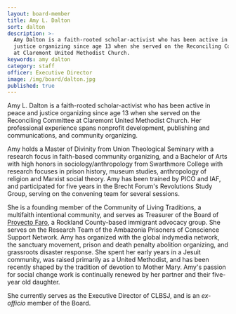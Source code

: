 ```yaml
---
layout: board-member
title: Amy L. Dalton
sort: dalton
description: >-
  Amy Dalton is a faith-rooted scholar-activist who has been active in peace and
  justice organizing since age 13 when she served on the Reconciling Committee
  at Claremont United Methodist Church.
keywords: amy dalton
category: staff
officer: Executive Director
image: /img/board/dalton.jpg
published: true
---
```

Amy L. Dalton is a faith-rooted scholar-activist who has been active in peace and justice organizing since age 13 when she served on the Reconciling Committee at Claremont United Methodist Church. Her professional experience spans nonprofit development, publishing and communications, and community organizing.

Amy holds a Master of Divinity from Union Theological Seminary with a research focus in faith-based community organizing, and a Bachelor of Arts with high honors in sociology/anthropology from Swarthmore College with research focuses in prison history, museum studies, anthropology of religion and Marxist social theory. Amy has been trained by PICO and IAF, and participated for five years in the Brecht Forum's Revolutions Study Group, serving on the convening team for several sessions.

She is a founding member of the Community of Living Traditions, a multifaith intentional community, and serves as Treasurer of the Board of [Proyecto Faro](https://proyectofarorockland.org/), a Rockland County-based immigrant advocacy group. She serves on the Research Team of the Ambazonia Prisoners of Conscience Support Network. Amy has organized with the global indymedia network, the sanctuary movement, prison and death penalty abolition organizing, and grassroots disaster response. She spent her early years in a Jesuit community, was raised primarily as a United Methodist, and has been recently shaped by the tradition of devotion to Mother Mary. Amy's passion for social change work is continually renewed by her partner and their five-year old daughter.

She currently serves as the Executive Director of CLBSJ, and is an _ex-officio_ member of the Board.
